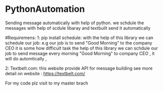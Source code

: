 # PythonAutomation
Sending message automatically with help of python. we schdule the messages with help of scdule libaray and textbuilt send it automatically

#Requiremens: 
1: pip install schedule:  with the help of this library we can schedule our job: e.g our job is to send "Good Morning" to the company CEO it is some how difficult task the help of this library we can schdule our job to send message every morning "Good Morning" to company CEO , it will do automtically ,

2: Textbelt.com: this website provide API for message building 
see more detail on website : https://textbelt.com/


For my code plz visit to my master brach

